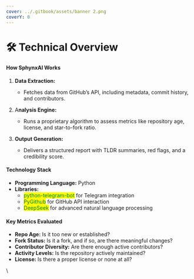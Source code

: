 ```yaml
---
cover: ../.gitbook/assets/banner 2.png
coverY: 0
---
```


# 🛠️ Technical Overview



#### How SphynxAI Works



1.  **Data Extraction:**

    * Fetches data from GitHub’s API, including metadata, commit history, and contributors.


2.  A**nalysis Engine:**

    * Runs a proprietary algorithm to assess metrics like repository age, license, and star-to-fork ratio.


3. **Output Generation:**
   * Delivers a structured report with TLDR summaries, red flags, and a credibility score.

#### Technology Stack

* **Programming Language:** Python
* **Libraries:**
  * <mark style="color:green;">python-telegram-bot</mark> for Telegram integration
  * <mark style="color:green;">PyGithub</mark> for GitHub API interaction
  * <mark style="color:green;">DeepSeek</mark> for advanced natural language processing

#### Key Metrics Evaluated

* **Repo Age:** Is it too new or established?
* **Fork Status:** Is it a fork, and if so, are there meaningful changes?
* **Contributor Diversity:** Are there enough active contributors?
* **Activity Levels:** Is the repository actively maintained?
* **License:** Is there a proper license or none at all?

\
